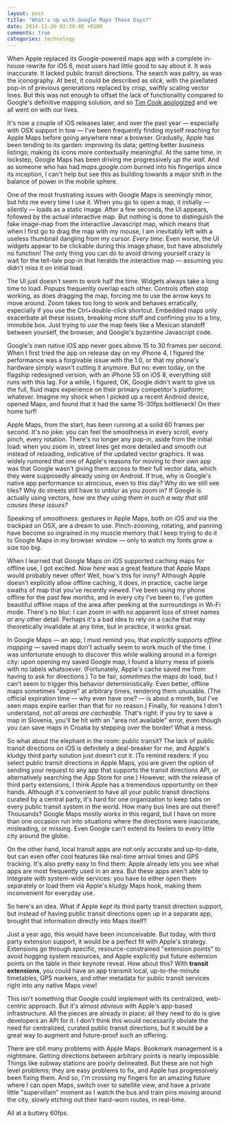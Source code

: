 ```yaml
---
layout: post
title: "What's Up with Google Maps These Days?"
date: 2014-11-20 02:39:48 +0100
comments: true
categories: technology
---
```


When Apple replaced its Google-powered maps app with a complete in-house rewrite for iOS 6, most users had little good to say about it. It was inaccurate. It lacked public transit directions. The search was paltry, as was the iconography. At best, it could be described as *slick*, with the pixellated pop-in of previous generations replaced by crisp, swiftly scaling vector lines. But this was not enough to offset the lack of functionality compared to Google's definitive mapping solution, and so [Tim Cook apologized](https://www.apple.com/letter-from-tim-cook-on-maps/) and we all went on with our lives.

<!--more-->

It's now a couple of iOS releases later, and over the past year — especially with OSX support in tow — I've been frequently finding myself reaching for Apple Maps before going anywhere near a browser. Gradually, Apple has been tending to its garden: improving its data; getting better business listings; making its icons more contextually meaningful. At the same time, in lockstep, Google Maps has been driving me progressively *up the wall*. And as someone who has had *maps.google.com* burned into his fingertips since its inception, I can't help but see this as building towards a major shift in the balance of power in the mobile sphere.

One of the most frustrating issues with Google Maps is seemingly minor, but hits me every time I use it. When you go to open a map, it initially — silently — loads as a static image. After a few seconds, the UI appears, followed by the actual interactive map. But nothing is done to distinguish the fake image-map from the interactive Javascript map, which means that when I first go to drag the map with my mouse, I am inevitably left with a useless thumbnail dangling from my cursor. *Every time*. Even worse, the UI widgets appear to be clickable during this image phase, but have absolutely no function! The only thing you can do to avoid driving yourself crazy is wait for the tell-tale pop-in that heralds the interactive map — assuming you didn't miss it on initial load.

The UI just doesn't seem to work half the time. Widgets always take a long time to load. Popups frequently overlap each other. Controls often stop working, as does dragging the map, forcing me to use the arrow keys to move around. Zoom takes too long to work and behaves erratically, especially if you use the Ctrl+double-click shortcut. Embedded maps only exacerbate all these issues, breaking more stuff and confining you to a tiny, immobile box. Just trying to *use* the map feels like a Mexican standoff between yourself, the browser, and Google's byzantine Javascript code.

Google's own native iOS app never goes above 15 to 30 frames per second. When I first tried the app on release day on my iPhone 4, I figured the performance was a forgivable issue with the 1.0, or that my phone's hardware simply wasn't cutting it anymore. But no: even today, on the flagship redesigned version, with an iPhone 5S on iOS 8, everything still runs with this lag. For a while, I figured, OK, Google didn't want to give us the full, fluid maps experience on their primary competitor's platform; whatever. Imagine my shock when I picked up a recent Android device, opened Maps, and found that it had the same 15-30fps bottleneck! On their home turf!

Apple Maps, from the start, has been running at a solid 60 frames per second. It's no joke: you can feel the smoothness in every scroll, every pinch, every rotation. There's no longer any pop-in, aside from the initial load: when you zoom in, street lines get more detailed and smooth out instead of reloading, indicative of the updated vector graphics. It was widely rumored that one of Apple's reasons for moving to their own app was that Google wasn't giving them access to their full vector data, which they were supposedly already using on Android. If true, why is Google's native app performance so atrocious, even to this day? Why do we still see tiles? Why do streets still have to unblur as you zoom in? If Google is actually using vectors, *how are they using them in such a way that still causes these issues?*

Speaking of smoothness: gestures in Apple Maps, both on iOS and via the trackpad on OSX, are a dream to use. Pinch-zooming, rotating, and panning have become so ingrained in my muscle memory that I keep trying to do it to Google Maps in my browser window — only to watch my fonts grow a size too big.

When I learned that Google Maps on iOS supported caching maps for offline use, I got excited. Now *here* was a great feature that Apple Maps would probably never offer! Well, how's this for irony? Although Apple doesn't explicitly allow offline caching, it does, in practice, cache large swaths of map that you've recently viewed. I've been using my phone offline for the past few months, and in every city I've been to, I've gotten beautiful offline maps of the area after peeking at the surroundings in Wi-Fi mode. There's no blur: I can zoom in with no apparent loss of street names or any other detail. Perhaps it's a bad idea to rely on a cache that may theoretically invalidate at any time, but in practice, it works great.

In Google Maps — an app, I must remind you, that *explicitly supports offline mapping* — saved maps don't actually seem to work much of the time. I was unfortunate enough to discover this while walking around in a foreign city: upon opening my saved Google map, I found a blurry mess of pixels with no labels whatsoever. (Fortunately, Apple's cache saved me from having to ask for directions.) To be fair, *sometimes* the maps do load, but I can't seem to trigger this behavior deterministically. Even better, offline maps sometimes "expire" at arbitrary times, rendering them unusable. (The official expiration time — why even have one? — is about a month, but I've seen maps expire earlier than that for no reason.) Finally, for reasons I don't understand, *not all areas are cacheable.* That's right: if you try to save a map in Slovenia, you'll be hit with an "area not available" error, even though you can save maps in Croatia by stepping over the border! What a mess.

So what about the elephant in the room: public transit? The lack of public transit directions on iOS is definitely a deal-breaker for me, and Apple's kludgy third party solution just doesn't cut it. (To remind readers: if you select public transit directions in Apple Maps, you are given the option of sending your request to any app that supports the transit directions API, or alternatively searching the App Store for one.) However, with the release of third party extensions, I think Apple has a tremendous opportunity on their hands. Although it's convenient to have all your public transit directions curated by a central party, it's hard for one organization to keep tabs on every public transit system in the world. How many bus lines are out there? Thousands? Google Maps mostly works in this regard, but I have on more than one occasion run into situations where the directions were inaccurate, misleading, or missing. Even Google can't extend its feelers to every little city around the globe.

On the other hand, local transit apps are not only accurate and up-to-date, but can even offer cool features like real-time arrival times and GPS tracking. It's also pretty easy to find them: Apple already lets you see what apps are most frequently used in an area. But these apps aren't able to integrate with system-wide services: you have to either open them separately or load them via Apple's kludgy Maps hook, making them inconvenient for everyday use.

So here's an idea. What if Apple *kept* its third party transit direction support, but instead of having public transit directions open up in a separate app, brought that information directly into Maps itself?

Just a year ago, this would have been inconceivable. But today, with third party extension support, it would be a perfect fit with Apple's strategy. Extensions go through specific, resource-constrained "extension points" to avoid hogging system resources, and Apple explicitly put future extension points on the table in their keynote reveal. How about this? With **transit extensions**, you could have an app transmit local, up-to-the-minute timetables, GPS markers, and other metadata for public transit services right into any native Maps view!

This isn't something that Google could implement with its centralized, web-centric approach. But it's almost *obvious* with Apple's app-based infrastructure. All the pieces are already in place; all they need to do is give developers an API for it. I don't think this would necessarily obviate the need for centralized, curated public transit directions, but it would be a great way to augment and future-proof such an offering.

There are still many problems with Apple Maps. Bookmark management is a nightmare. Getting directions between arbitrary points is nearly impossible. Things like subway stations are poorly delineated. But these are not high level problems; they are easy problems to fix, and Apple has progressively been fixing them. And so, I'm crossing my fingers for an amazing future where I can open Maps, switch over to satellite view, and have a private little "supervillain" moment as I watch the bus and train pins moving around the city, slowly etching out their hard-worn routes, in real-time.

All at a buttery 60fps.